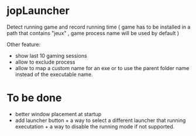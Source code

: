 # jopLauncher

Detect running game and record running time ( game has to be installed in a path that contains "jeux" , game process name will be used by default )

Other feature:
- show last 10 gaming sessions
- allow to exclude process
- allow to map a custom name for an exe or to use the parent folder name instead of the executable name.

# To be done
- better window placement at startup
- add launcher button + a way to select a different launcher that running executation + a way to disable the running mode if not supported.
